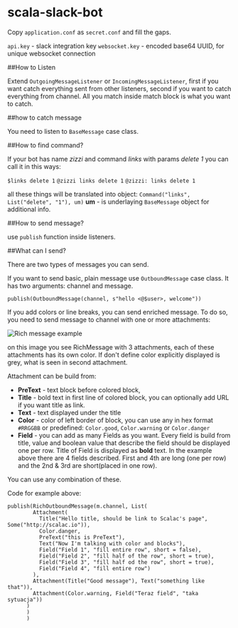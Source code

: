 # scala-slack-bot


Copy `application.conf` as `secret.conf` and fill the gaps.

`api.key` - slack integration key
`websocket.key` - encoded base64 UUID, for unique websocket connection


##How to Listen

Extend `OutgoingMessageListener` or `IncomingMessageListener`, first if you want catch everything sent from other listeners, second
if you want to catch everything from channel.
All you match inside match block is what you want to catch.

##how to catch message

You need to listen to `BaseMessage` case class.

##How to find command?

If your bot has name _zizzi_ and command _links_ with params _delete_ _1_ you can call it in this ways:

`$links delete 1`
`@zizzi links delete 1`
`@zizzi: links delete 1`

all these things will be translated into object: `Command("links", List("delete", "1"), um)`
**um** - is underlaying `BaseMessage` object for additional info.

##How to send message?

use `publish` function inside listeners.

##What can I send?

There are two types of messages you can send.

If you want to send basic, plain message use `OutboundMessage` case class. It has two arguments: channel and message.

    publish(OutboundMessage(channel, s"hello <@$user>, welcome"))

If you add colors or line breaks, you can send enriched message. To do so, you need to send message to channel with one or more attachments:

![Rich message example](../master/richmessage.png?raw=true)

on this image you see RichMessage with 3 attachments, each of these attachments has its own color. If don't define color explicitly displayed is grey, what is seen in second attachment.

Attachment can be build from:
- **PreText** - text block before colored block,
- **Title** - bold text in first line of colored block, you can optionally add URL if you want title as link.
- **Text** - text displayed under the title
- **Color** - color of left border of block, you can use any in hex format `#RRGGBB` or predefined: `Color.good`, `Color.warning` or `Color.danger`
- **Field** - you can add as many Fields as you want. Every field is build from title, value and boolean value that describe the field should be displayed one per row.
Title of Field is displayed as **bold** text.
  In the example above there are 4 fields described. First and 4th are long (one per row) and the 2nd & 3rd are short(placed in one row).


You can use any combination of these.

Code for example above:

    publish(RichOutboundMessage(m.channel, List(
            Attachment(
              Title("Hello title, should be link to Scalac's page", Some("http://scalac.io")),
              Color.danger,
              PreText("this is PreText"),
              Text("Now I'm talking with color and blocks"),
              Field("Field 1", "fill entire row", short = false),
              Field("Field 2", "fill half of the row", short = true),
              Field("Field 3", "fill half od the row", short = true),
              Field("Field 4", "fill entire row")
            ),
            Attachment(Title("Good message"), Text("something like that")),
            Attachment(Color.warning, Field("Teraz field", "taka sytuacja"))
          )
          )
          )
